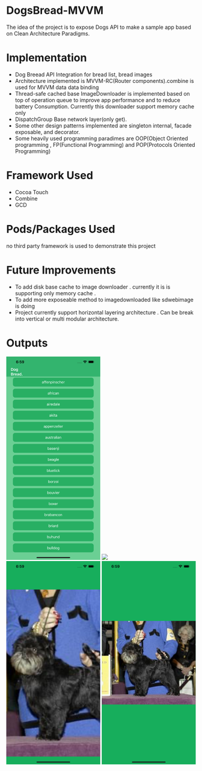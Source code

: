 # DogsBread-MVVM
The idea of the project is to expose Dogs API to make a sample app based on Clean Architecture Paradigms. 
# Implementation
* Dog Breead API Integration for bread list, bread images
* Architecture  implemented is   MVVM-RC(Router components).combine is used for MVVM data data binding
* Thread-safe cached base ImageDownloader is implemented based on top of operation queue to improve app performance and to reduce battery Consumption. Currently this downloader support memory cache only
* DispatchGroup Base network layer(only get). 
* Some other design patterns implemented are singleton internal, facade exposable, and decorator.
* Some heavily used programming paradimes are OOP(Object Oriented programming , FP(Functional Programming) and POP(Protocols Oriented Programming)

# Framework Used
* Cocoa Touch
* Combine 
* GCD
# Pods/Packages Used 
no third party framework is used to demonstrate this project 

# Future Improvements  
* To add disk base cache to image downloader . currently it is is supporting only memory cache .
* To add more exposeable method to imagedownloaded like sdwebimage is doing
* Project currently support horizontal layering architecture . Can be break into vertical or multi modular architecture. 

# Outputs
 <img src="https://github.com/SaifullahIlyas/DogsBread-MVVM/blob/master/Images/Simulator%20Screen%20Shot%20-%20iPhone%2012%20Pro%20Max%20-%202022-02-13%20at%2018.59.28.png" width="250"> <img src="https://github.com/SaifullahIlyas/DogsBread-MVVM/blob/master/Images/Simulator%20Screen%20Shot%20-%20iPhone%2012%20Pro%20Max%20-%202022-02-13%20at%2018.59.33.png" width="250"> <img src="https://github.com/SaifullahIlyas/DogsBread-MVVM/blob/master/Images/Simulator%20Screen%20Shot%20-%20iPhone%2012%20Pro%20Max%20-%202022-02-13%20at%2018.59.42.png" width="250"> <img src="https://github.com/SaifullahIlyas/DogsBread-MVVM/blob/master/Images/Simulator%20Screen%20Shot%20-%20iPhone%2012%20Pro%20Max%20-%202022-02-13%20at%2018.59.39.png" width="250">


